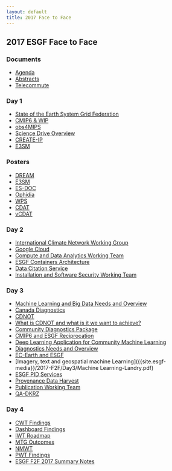 ```yaml
---
layout: default
title: 2017 Face to Face
---
```


## 2017 ESGF Face to Face

### Documents

* [Agenda][agenda]
* [Abstracts][abstracts]
* [Telecommute][telecommute]

[agenda]: {{site.esgf-media}}/2017-F2F/2017-ESGF-Conference-Agenda.pdf
[abstracts]: {{site.esgf-media}}/2017-F2F/2017-ESGF-Conference-DRAFT-Abstracts.pdf
[telecommute]: {{site.esgf-media}}/2017-F2F/2017-ESGF-F2F-Telecommute.pdf

### Day 1

* [State of the Earth System Grid Federation]({{site.esgf-media}}/2017-F2F/Day1/Day1-Luca_Cinquini_ESGF_F2F_2017_State_Of_ESGF.pdf)
* [CMIP6 & WIP]({{site.esgf-media}}/2017-F2F/Day1/Day1-Taylor_CMIP_report_2017.pdf)
* [obs4MIPS]({{site.esgf-media}}/2017-F2F/Day1/Day1-Gleckler&Duracketal-obs&Input4MIPs.pdf)
* [Science Drive Overview]({{site.esgf-media}}/2017-F2F/Day1/Day1-ScienceDriver-DENVIL.pdf)
* [CREATE-IP]({{site.esgf-media}}/2017-F2F/Day1/Day1-POTTER.pdf)
* [E3SM]({{site.esgf-media}}/2017-F2F/Day1/Day1-E3SM-Workflow_R.McCoy.pdf)

### Posters

* [DREAM]({{site.esgf-media}}/2017-F2F/Posters/DREAM.pdf)
* [E3SM]({{site.esgf-media}}/2017-F2F/Posters/E3SM-Diags.pdf)
* [ES-DOC]({{site.esgf-media}}/2017-F2F/Posters/ES-DOC.pdf)
* [Ophidia]({{site.esgf-media}}/2017-F2F/Posters/OphidiaLab.pdf)
* [WPS]({{site.esgf-media}}/2017-F2F/Posters/WPS.pdf)
* [CDAT]({{site.esgf-media}}/2017-F2F/Posters/CDAT.pdf)
* [vCDAT]({{site.esgf-media}}/2017-F2F/Posters/vCDAT.pdf)

### Day 2

* [International Climate Network Working Group]({{site.esgf-media}}/2017-F2F/Day2/Day2-dart-icnwg-v3a.pdf)
* [Google Cloud]({{site.esgf-media}}/2017-F2F/Day2/Day2-Cloud-Computing-Karan-Bhatia.pdf)
* [Compute and Data Analytics Working Team]({{site.esgf-media}}/2017-F2F/Day2/Day2-CWT_Presentation.pdf)
* [ESGF Containers Architecture]({{site.esgf-media}}/2017-F2F/Day2/Day2-Luca_Cinquini_Docker_WG.pdf)
* [Data Citation Service]({{site.esgf-media}}/2017-F2F/Day2/Day2-DataCitationServiceStatus.pdf)
* [Installation and Software Security Working Team]({{site.esgf-media}}/2017-F2F/Day2/Day2-SSWT-DRAFT.pdf)

### Day 3

* [Machine Learning and Big Data Needs and Overview]({{site.esgf-media}}/2017-F2F/Day3/BigData-ML-DENVIL.pdf)
* [Canada Diagnostics]({{site.esgf-media}}/2017-F2F/Day3/Canada-Diagnostics-Landry.pdf)
* [CDNOT]({{site.esgf-media}}/2017-F2F/Day3/CDNOT-DENVIL.pdf)
* [What is CDNOT and what is it we want to achieve?]({{site.esgf-media}}/2017-F2F/Day3/CDNOT_KatharinaBerger.pdf)
* [Community Diagnostics Package]({{site.esgf-media}}/2017-F2F/Day3/CDP-Shaheen.pdf)
* [CMIP6 and ESGF Reciprocation]({{site.esgf-media}}/2017-F2F/Day3/CMIP6-ESGF-Nikonov.pdf)
* [Deep Learning Application for Community Machine Learning]({{site.esgf-media}}/2017-F2F/Day3/Deep-Learning-Kim.pdf)
* [Diagnostics Needs and Overview]({{site.esgf-media}}/2017-F2F/Day3/Diagnostics-DENVIL.pdf)
* [EC-Earth and ESGF]({{site.esgf-media}}/2017-F2F/Day3/EC-Earth_kserradell.pdf)
* [Imagery, text and geospatial machine Learning]({{site.esgf-media}}/2017-F2F/Day3/Machine Learning-Landry.pdf)
* [ESGF PID Services]({{site.esgf-media}}/2017-F2F/Day3/PID-Weigel.pdf)
* [Provenance Data Harvest]({{site.esgf-media}}/2017-F2F/Day3/Provenance-Raju.pdf)
* [Publication Working Team]({{site.esgf-media}}/2017-F2F/Day3/PWT-SAmes.pdf)
* [QA-DKRZ]({{site.esgf-media}}/2017-F2F/Day3/QA-DKRZ-Hollweg.pdf)

### Day 4

* [CWT Findings]({{site.esgf-media}}/2017-F2F/Day4/CWT-Findings.pdf)
* [Dashboard Findings]({{site.esgf-media}}/2017-F2F/Day4/Dashboard.pdf)
* [IWT Roadmap]({{site.esgf-media}}/2017-F2F/Day4/IWT-Roadmap.pdf)
* [MTG Outcomes]({{site.esgf-media}}/2017-F2F/Day4/Mtg-Outcomes.pdf)
* [NMWT]({{site.esgf-media}}/2017-F2F/Day4/NMWT.pdf)
* [PWT Findings]({{site.esgf-media}}/2017-F2F/Day4/PWT-Findings.pdf)
* [ESGF F2F 2017 Summary Notes]({{site.esgf-media}}/2017-F2F/Day4/SUMMARY-NOTES.pdf)
